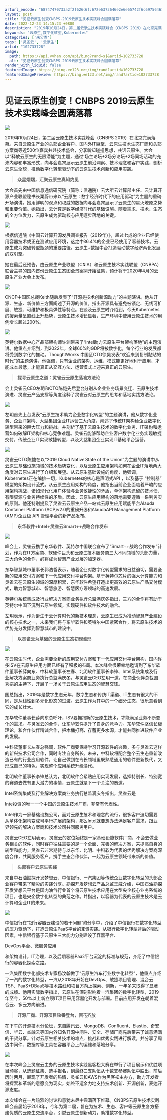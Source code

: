 ```yaml
---
arturl_encode: "68747470733a2f2f626c6f:672e6373646e2e6e65742f6c697564616e383934323335312f:61727469636c652f64657461696c732f313032373333373238"
layout: post
title: "见证云原生创变CNBPS-2019云原生技术实践峰会圆满落幕"
date: 2022-12-23 14:15:23 +0800
description: "2019年10月24日，第二届云原生技术实践峰会（CNBPS 2019）在北京完满落幕。来自云原生产"
keywords: "云原生,数字化转型,Kubernetes"
categories: ['未分类']
tags: ['灵雀云', '云原生']
artid: "102733728"
image:
  path: https://api.vvhan.com/api/bing?rand=sj&artid=102733728
  alt: "见证云原生创变CNBPS-2019云原生技术实践峰会圆满落幕"
render_with_liquid: false
featuredImage: https://bing.ee123.net/img/rand?artid=102733728
featuredImagePreview: https://bing.ee123.net/img/rand?artid=102733728
---
```


# 见证云原生创变！CNBPS 2019云原生技术实践峰会圆满落幕

![](https://i-blog.csdnimg.cn/blog_migrate/c850f68c59347e759d784e0ab30a07a5.png)

2019年10月24日，第二届云原生技术实践峰会（CNBPS 2019）在北京完满落幕。来自云原生产业的头部企业客户、国内外IT巨擎、云原生技术生态厂商和头部方案商等近500位嘉宾共赴技术盛会，分享新知碰撞思想，共话云原生。大会以“释放云原生的无限潜能”为主题，通过1场主论坛+2场分论坛+2场同场活动的充沛内容和丰富形式，向与会嘉宾展示云原生前沿洞察、技术理念和客户实践，剖析云原生全貌，推动数字化转型驱动下的云原生技术创新和应用实践。

> ****众星熠熠，汇聚云原生真知灼见****

大会首先由中国信息通信研究院（简称：信通院）云大所云计算部主任、云计算开源产业联盟秘书长栗蔚带来以“云原生：数字经济时代下的应用驱动”为主题的重磅开场演讲。她用鲜明的观点和权威的数据向与会嘉宾展示了云原生的星火燎原之势和重要价值。她指出，云计算是数字经济时代的基础设施。随着需求、技术、生态的全方位发力，云原生成为驱动核心应用逐步落地的关键。

![](https://i-blog.csdnimg.cn/blog_migrate/5c5c197943f7a01c793a9a9bfecb3114.png)

根据信通院《中国云计算开源发展调查报告（2019年）》，超过七成的企业已经使用容器技术或正在测试应用环境，这之中36.4%的企业已经使用了容器技术。云原生成为突破转型瓶颈的重要路径。云原生+数据中台打造驱动数字经济两化发展的双引擎。

她在最后还预告，由云原生产业联盟（CNIA）和云原生技术实践联盟（CNBPA）联合主导的国内首份云原生生态图全景案例开始征集，预计将于2020年4月的云原生产业大会上发布。

![](https://i-blog.csdnimg.cn/blog_migrate/3ff0f6fe1ce1dd9752e6952a939011a3.png)

CNCF中国区总裁Keith随后发表了“开源是技术创新源动力”的主题演讲。他从开源、生态、新价值三方面阐述了开源的价值。指出开源具有避免被锁定、无线可扩展、敏捷、可维护和极具弹性等特点。在谈及云原生时介绍到，今天Kubernetes的搜索量呈直线上升趋势，云原生技术增长显著，生产环境中使用云原生技术的用例增长超过200%。

![](https://i-blog.csdnimg.cn/blog_migrate/c350d7e49c715e6e3d842994a1bede24.png)

英特尔数据中心产品部架构师许渊带来了“Intel助力云原生平台架构落地”的主题演讲。他重点介绍到，到2022年，全球60%的GDP将被数字化，每个行业的发展都将受到数字化的推动。ThoughtWorks 中国区CTO徐昊发表“欢迎来到复制黏贴的时代”的主题演讲，他强调，只有企业的架构、运维、模式能更好地利于应用，才能成本最低，才能真正从交互方法、运营模式上迎来真正的云原生。

> ****探寻云原生之道：灵雀云云原生落地方法论****

会上灵雀云CEO左玥和CTO陈恺先后登台分别从企业业务场景变迁、云原生技术演进、灵雀云产品支撑等角度诠释了灵雀云对云原生的思考和落地实践方法论。

![](https://i-blog.csdnimg.cn/blog_migrate/5898690fe4eb10677c0010fed9bcae17.png)

左玥首先上台发表“云原生技术助力企业数字化转型”的主题演讲，他从数字化业务、企业IT架构、大型集团企业IT运营三大角度，阐述了传统IT架构给企业数字化转型带来的巨大压力和挑战。并剖析了基于云原生技术的数字化业务、IT架构和运营如何破解IT架构和核心竞争难题。灵雀云能够帮助企业客户数字化业务实现敏捷交付，传统企业IT实现敏捷转型，以及大型集团企业实现IT基础平台运营。

![](https://i-blog.csdnimg.cn/blog_migrate/8944315686eb28bc0e75be012efaee5f.png)

灵雀云CTO陈恺在以“2019 Cloud Native State of the Union”为主题的演讲中从云原生基础设施领域的技术趋势变化，以及云原生应用架构如何在企业IT落地两大角度对云原生进行了介绍和展望。从云原生基础设施的角度，他强调，Kubernetes正在编排一切，Kubernetes的核心是声明式API ，以及基于 “控制器” 模型的架构设计范式。从云原生应用架构的角度，他指出当前企业面临着严峻的应用架构挑战，诸如现代化用户体验与业务敏捷性的矛盾，单体架构遗留的技术债、有限资源与业务持续性的矛盾。因此，云原生应用架构的落地需要遵循一系列务实的原则。他还特别提及了灵雀云云原生产品一站式云原生应用赋能平台Alauda Container Platform (ACP)v2.0的重磅升级和AlaudaAPI Management Platform (AMP)企业级 API 管理平台的新产品发布。

> ****东华软件+Intel+灵雀云Smart++战略合作发布****

![](https://i-blog.csdnimg.cn/blog_migrate/dffa8127e5a6ae19fd864cc942d68a1f.png)

峰会上，灵雀云携手东华软件、英特尔中国联合宣布了“Smart++战略合作发布”计划，作为在IT方案商、软硬件巨头和云原生技术服务商三大不同领域的头部力量，三大角色的合作，必将成为智慧产业发展的加速器。

东华智慧城市董事长郭浩哲表示，随着企业对数字化转型需求的日益迫切，需要全新的应用交付方案和下一代应用交付平台构架。基于英特尔芯片的强大计算能力和灵雀云在云原生领域的深厚积累，东华软件希望打造出更高效的云原生产品交付模式，助力智慧城市、智慧旅游、智慧医疗等领域的高速发展。

英特尔系统集成及行业解决方案商业务执行总监满庆冬指出，三方的合作将有助于英特尔中国下沉到云原生领域，实现硬件和软件技术的融合。

左玥表示，作为诞生于云计算时代的新技术理念，云原生已成为推动智慧产业建设的核心技术之一，未来我们将与东华软件和英特尔中国紧密合作，将云原生技术的优势充分发挥到智慧城市的建设中。

> ****以灵雀云为基础的云原生生态初现雏形****

![](https://i-blog.csdnimg.cn/blog_migrate/c50edbb36407476e2dc2b864b411223c.png)

在云原生时代，企业需要全新的应用交付方案和下一代应用交付平台架构，国内许多ISV在云原生应用方面已经有了积极的布局。本次峰会很荣幸地邀请到了东华软件董事长薛向东、中科软董事长左春、北明软件董事长李锋、Intel系统集成及行业解决方案商业务执行总监满庆冬，与灵雀云CEO左玥一道，在商业伙伴总裁国秀娟的主持下，开展了一场关于云原生应用生态的智慧交锋。

国总指出，2019年是数字生态元年，数字生态和传统IT渠道、IT生态有很大的不同，是从线性到多元化形态的过渡。云原生作为其中的一个细分生态，很乐意看到它的成长壮大。

东华软件董事长薛向东总呼吁，ISV要拥抱新的云原生技术，才能满足业务不断变化的需求。与灵雀云的合作，让东华软件提升了自身的竞争力。东华软件坚信长板理论，和合作伙伴精诚合作，把木桶打高，存蓄更多水源，才能共同推进软件产业的发展。

中科软董事长左春总强调，软件厂商要保持学习开源软件的兴趣，多与灵雀云这样的新兴技术公司合作，同时专注自身所长。未来，中科软将配合整个云生态重新改造已有的行业应用软件，让自己做到在专长领域里既熟悉通用的软件更新换代，又形成自己的特色，实现整个应用系统升级换代。

北明软件董事长李锋总认为，北明软件会紧贴应用实现发展，选择特别长、特别宽的赛道去做有更大潜力的事情，云原生就是下一个关注的赛道。

Intel系统集成及行业解决方案商业务执行总监满庆冬指出，灵雀云是

Inte投资的唯一一个中国的云原生技术厂商，非常有代表性。

Intel作为一家基础设施公司，面对云原生技术和理念的流行，很多客户迫切需要从单体化架构变成可平行扩展的架构，那么Intel就要想办法满足客户需求，跟业界领先的解决方案商和技术公司共同服务用户。

灵雀云CEO左玥表示，灵雀云的定位始终是一家基础设施软件厂商，不会去做业务相关的软件，同时客户往往需要的是一个全面、完善的解决方案，来提高自身的转型和能力，灵雀云非常期待与以东华、北明、中科软为代表的优秀解决方案商深度合作，共同服务客户。携手生态合作伙伴，一起为云原生领域带来新的价值。

> ****头部客户云原生实践****

来自中石油勘探开发梦想云、中信银行、一汽集团等传统企业数字化转型的头部企业客户带来了精彩的实践分享。勘探开发梦想云产品总监王威介绍，中国石油勘探开发梦想云平台是国内油气行业首个将云原生技术应用在大型央企核心业务系统的项目，也是央企数字化转型的典范之作。并指出，以容器为代表的云原生技术是云计算和企业IT的未来。

![](https://i-blog.csdnimg.cn/blog_migrate/6b8aff0e8068297279db78a6e1dcb424.png)

中信银行在“银行容器云建设的若干问题”的分享中，介绍了中信银行在数字化转型的压力驱动下，打造云原生PaaS平台的宝贵实践。从银行数字化转型背后的驱动因素，中信银行基于云原生三大能力分别建设了容器平台、

DevOps平台、微服务应用

和架构设计，IT治理，以及后期容器PaaS平台沉淀的标准与规范，介绍了中信银行的容器化探索之路。

一汽集团数字化部技术专家杨汶翰做了“云原生汽车行业数字化转型”，他重点介绍了一汽的数字化转型，一汽从2018年开始在DevOps、敏捷项目管理、混合云TSF、PaaS+DBaaS等技术路线和项目方向上探索、创新，一年多来取得了显著的成绩。他用实际数字指出，云原生在深刻影响着一汽集团的数字化转型，2019年至今，50%以上新立项IT项目采用容器化开发与部署。目前应用开发在朝着混合云、多云方向前进。

> ****开源厂商、开源项目轮番登台，百花齐放****

在下午的开源技术分论坛，来自腾讯云、MongoDB、Confluent、Elastic、奇安信、华云、焱融云等国内外知名开源中间件、安全、存储厂商先后带来了诚意满满的干货分享。针对云原生相关技术的难点、挑战和优秀实践进行解读，并分享了周边中间件、数据库等工具在容器平台上的运维和落地分享。

![](https://i-blog.csdnimg.cn/blog_migrate/82e2621c9bc46ba5de0ef35ddc27e88c.png)

在本次峰会上灵雀云主办的云原生技术实践黑客松大赛在举行了项目展示和优胜项目颁奖，从选题征集、选手报名，到最终三支队伍从十数支参赛队伍中胜出，前后历时两月，展现了开发者的热情，灵雀云和AWS作为黑客松主办方，助力开发者将探索和革新的意愿变为现实，始终不遗余力地支持技术创新、开源创新，表达开源态度。

本次峰会在一片热烈的讨论和意犹未尽中圆满落下帷幕。CNBPS云原生技术实践峰会首届始于2018年，今年为第二届，旨在为技术、生态、客户等云原生各方搭建优质的云原生交流平台，引燃云原生创新动力，助推数字化转型。